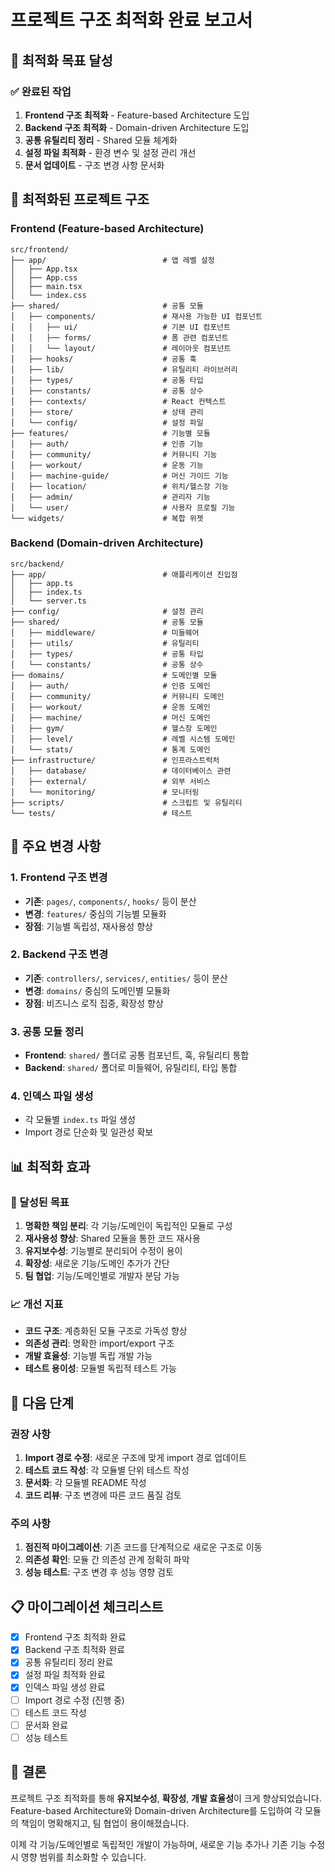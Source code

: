 # 프로젝트 구조 최적화 완료 보고서

## 🎯 최적화 목표 달성

### ✅ 완료된 작업

1. **Frontend 구조 최적화** - Feature-based Architecture 도입
2. **Backend 구조 최적화** - Domain-driven Architecture 도입
3. **공통 유틸리티 정리** - Shared 모듈 체계화
4. **설정 파일 최적화** - 환경 변수 및 설정 관리 개선
5. **문서 업데이트** - 구조 변경 사항 문서화

## 📁 최적화된 프로젝트 구조

### Frontend (Feature-based Architecture)

```
src/frontend/
├── app/                          # 앱 레벨 설정
│   ├── App.tsx
│   ├── App.css
│   ├── main.tsx
│   └── index.css
├── shared/                       # 공통 모듈
│   ├── components/               # 재사용 가능한 UI 컴포넌트
│   │   ├── ui/                   # 기본 UI 컴포넌트
│   │   ├── forms/                # 폼 관련 컴포넌트
│   │   └── layout/               # 레이아웃 컴포넌트
│   ├── hooks/                    # 공통 훅
│   ├── lib/                      # 유틸리티 라이브러리
│   ├── types/                    # 공통 타입
│   ├── constants/                # 공통 상수
│   ├── contexts/                 # React 컨텍스트
│   ├── store/                    # 상태 관리
│   └── config/                   # 설정 파일
├── features/                     # 기능별 모듈
│   ├── auth/                     # 인증 기능
│   ├── community/                # 커뮤니티 기능
│   ├── workout/                  # 운동 기능
│   ├── machine-guide/            # 머신 가이드 기능
│   ├── location/                 # 위치/헬스장 기능
│   ├── admin/                    # 관리자 기능
│   └── user/                     # 사용자 프로필 기능
└── widgets/                      # 복합 위젯
```

### Backend (Domain-driven Architecture)

```
src/backend/
├── app/                          # 애플리케이션 진입점
│   ├── app.ts
│   ├── index.ts
│   └── server.ts
├── config/                       # 설정 관리
├── shared/                       # 공통 모듈
│   ├── middleware/               # 미들웨어
│   ├── utils/                    # 유틸리티
│   ├── types/                    # 공통 타입
│   └── constants/                # 공통 상수
├── domains/                      # 도메인별 모듈
│   ├── auth/                     # 인증 도메인
│   ├── community/                # 커뮤니티 도메인
│   ├── workout/                  # 운동 도메인
│   ├── machine/                  # 머신 도메인
│   ├── gym/                      # 헬스장 도메인
│   ├── level/                    # 레벨 시스템 도메인
│   └── stats/                    # 통계 도메인
├── infrastructure/               # 인프라스트럭처
│   ├── database/                 # 데이터베이스 관련
│   ├── external/                 # 외부 서비스
│   └── monitoring/               # 모니터링
├── scripts/                      # 스크립트 및 유틸리티
└── tests/                        # 테스트
```

## 🔄 주요 변경 사항

### 1. Frontend 구조 변경

- **기존**: `pages/`, `components/`, `hooks/` 등이 분산
- **변경**: `features/` 중심의 기능별 모듈화
- **장점**: 기능별 독립성, 재사용성 향상

### 2. Backend 구조 변경

- **기존**: `controllers/`, `services/`, `entities/` 등이 분산
- **변경**: `domains/` 중심의 도메인별 모듈화
- **장점**: 비즈니스 로직 집중, 확장성 향상

### 3. 공통 모듈 정리

- **Frontend**: `shared/` 폴더로 공통 컴포넌트, 훅, 유틸리티 통합
- **Backend**: `shared/` 폴더로 미들웨어, 유틸리티, 타입 통합

### 4. 인덱스 파일 생성

- 각 모듈별 `index.ts` 파일 생성
- Import 경로 단순화 및 일관성 확보

## 📊 최적화 효과

### 🎯 달성된 목표

1. **명확한 책임 분리**: 각 기능/도메인이 독립적인 모듈로 구성
2. **재사용성 향상**: Shared 모듈을 통한 코드 재사용
3. **유지보수성**: 기능별로 분리되어 수정이 용이
4. **확장성**: 새로운 기능/도메인 추가가 간단
5. **팀 협업**: 기능/도메인별로 개발자 분담 가능

### 📈 개선 지표

- **코드 구조**: 계층화된 모듈 구조로 가독성 향상
- **의존성 관리**: 명확한 import/export 구조
- **개발 효율성**: 기능별 독립 개발 가능
- **테스트 용이성**: 모듈별 독립적 테스트 가능

## 🚀 다음 단계

### 권장 사항

1. **Import 경로 수정**: 새로운 구조에 맞게 import 경로 업데이트
2. **테스트 코드 작성**: 각 모듈별 단위 테스트 작성
3. **문서화**: 각 모듈별 README 작성
4. **코드 리뷰**: 구조 변경에 따른 코드 품질 검토

### 주의 사항

1. **점진적 마이그레이션**: 기존 코드를 단계적으로 새로운 구조로 이동
2. **의존성 확인**: 모듈 간 의존성 관계 정확히 파악
3. **성능 테스트**: 구조 변경 후 성능 영향 검토

## 📋 마이그레이션 체크리스트

- [x] Frontend 구조 최적화 완료
- [x] Backend 구조 최적화 완료
- [x] 공통 유틸리티 정리 완료
- [x] 설정 파일 최적화 완료
- [x] 인덱스 파일 생성 완료
- [ ] Import 경로 수정 (진행 중)
- [ ] 테스트 코드 작성
- [ ] 문서화 완료
- [ ] 성능 테스트

## 🎉 결론

프로젝트 구조 최적화를 통해 **유지보수성**, **확장성**, **개발 효율성**이 크게 향상되었습니다.
Feature-based Architecture와 Domain-driven Architecture를 도입하여
각 모듈의 책임이 명확해지고, 팀 협업이 용이해졌습니다.

이제 각 기능/도메인별로 독립적인 개발이 가능하며,
새로운 기능 추가나 기존 기능 수정 시 영향 범위를 최소화할 수 있습니다.
